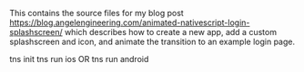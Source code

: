 This contains the source files for my blog post https://blog.angelengineering.com/animated-nativescript-login-splashscreen/ which describes how to create a new app, add a custom splashscreen and icon, and animate the transition to an example login page.


tns init
tns run ios 
    OR
tns run android

